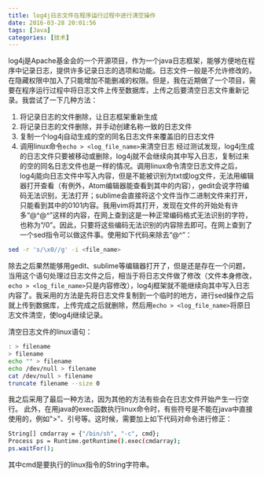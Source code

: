 ```yaml
---
title: log4j日志文件在程序运行过程中进行清空操作
date: 2016-03-28 20:01:56
tags: [Java]
categories: [技术]
---
```

log4j是Apache基金会的一个开源项目，作为一个java日志框架，能够方便地在程序中记录日志，提供许多记录日志的选项和功能。日志文件一般是不允许修改的，在隐藏权限中加入了只能增加不能删减的权限。但是，我在近期做了一个项目，需要在程序运行过程中将日志文件上传至数据库，上传之后要清空日志文件重新记录。我尝试了一下几种方法：
1. 将记录日志的文件删除，让日志框架重新生成
2. 将记录日志的文件删除，并手动创建名称一致的日志文件
3. 复制一个log4j自动生成的空的同名日志文件来覆盖旧的日志文件
4. 调用linux命令`echo > <log_file_name>`来清空日志
经过测试发现，log4j生成的日志文件只要被移动或删除，log4j就不会继续向其中写入日志，复制过来的空的同名日志文件也是一样的情况。调用linux命令清空日志文件之后，log4j能向日志文件中写入内容，但是不能被识别为txt或log文件，无法用编辑器打开查看（有例外，Atom编辑器能查看到其中的内容），gedit会说字符编码无法识别，无法打开；sublime会直接将这个文件当作二进制文件来打开，只能看到其中的0101内容。我用vim将其打开，发现在文件的开始处有许多“@^@^”这样的内容，在网上查到这是一种正常编码格式无法识别的字符，也称为“/0”。因此，只要将这些编码无法识别的内容除去即可。在网上查到了一个sed指令可以做这件事。使用如下代码来除去“@^”：

```bash
sed -r 's/\x0//g' -i <file_name>
```
<!--more-->
除去之后果然能够用gedit、sublime等编辑器打开了，但是还是存在一个问题，当用这个语句处理过日志文件之后，相当于将日志文件做了修改（文件本身修改，`echo > <log_file_name>`只是内容修改），log4j框架就不能继续向其中写入日志内容了。我采用的方法是先将日志文件复制到一个临时的地方，进行sed操作之后就上传到数据库，上传完成之后就删除，然后用`echo > <log_file_name>`将原日志文件清空，使log4j继续记录。

清空日志文件的linux语句：

```bash
: > filename
> filename
echo "" > filename
echo /dev/null > filename
cat /dev/null > filename
truncate filename --size 0
```

我之后采用了最后一种方法，因为其他的方法有些会在日志文件开始产生一行空行。
此外，在用java的exec函数执行linux命令时，有些符号是不能在java中直接使用的，例如">"、引号等。这时候，需要加上如下代码对命令进行修正：

```bash
String[] cmdarray = {"/bin/sh", "-c", cmd};
Process ps = Runtime.getRuntime().exec(cmdarray);
ps.waitFor();
```
其中cmd是要执行的linux指令的String字符串。
